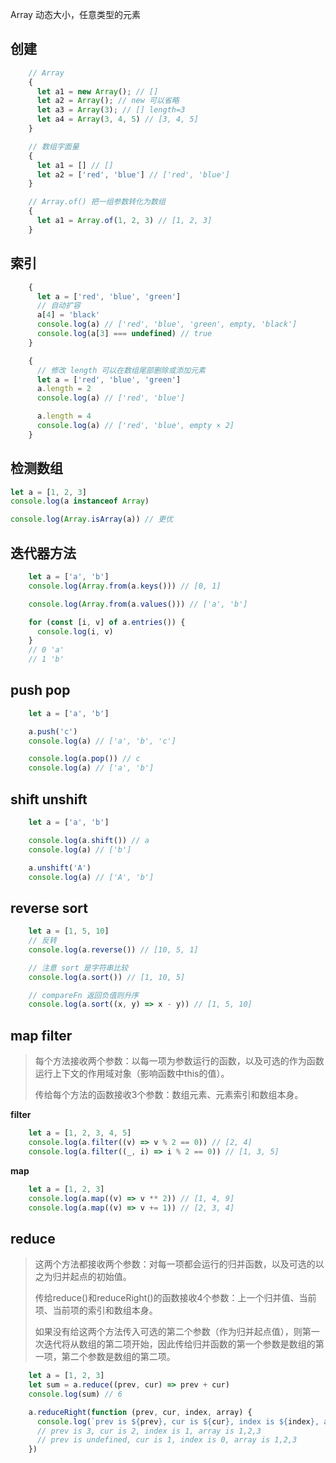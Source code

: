 Array 动态大小，任意类型的元素

## 创建

```javascript
	// Array
    {
      let a1 = new Array(); // []
      let a2 = Array(); // new 可以省略
      let a3 = Array(3); // [] length=3
      let a4 = Array(3, 4, 5) // [3, 4, 5]
    }

    // 数组字面量
    {
      let a1 = [] // []
      let a2 = ['red', 'blue'] // ['red', 'blue']
    }

	// Array.of() 把一组参数转化为数组
    {
      let a1 = Array.of(1, 2, 3) // [1, 2, 3]
    }
```

## 索引

```javascript
    {
      let a = ['red', 'blue', 'green']
      // 自动扩容
      a[4] = 'black'
      console.log(a) // ['red', 'blue', 'green', empty, 'black']
      console.log(a[3] === undefined) // true
    }

    {
      // 修改 length 可以在数组尾部删除或添加元素
      let a = ['red', 'blue', 'green']
      a.length = 2
      console.log(a) // ['red', 'blue']

      a.length = 4
      console.log(a) // ['red', 'blue', empty × 2]
    }
```

## 检测数组

```javascript
let a = [1, 2, 3]
console.log(a instanceof Array)

console.log(Array.isArray(a)) // 更优
```

## 迭代器方法

```javascript
    let a = ['a', 'b']
    console.log(Array.from(a.keys())) // [0, 1]

    console.log(Array.from(a.values())) // ['a', 'b']

    for (const [i, v] of a.entries()) {
      console.log(i, v)
    }
    // 0 'a'
    // 1 'b'
```

## push pop

```javascript
    let a = ['a', 'b']

    a.push('c')
    console.log(a) // ['a', 'b', 'c']

    console.log(a.pop()) // c
    console.log(a) // ['a', 'b']
```

## shift unshift

```javascript
    let a = ['a', 'b']

    console.log(a.shift()) // a
    console.log(a) // ['b']

    a.unshift('A')
    console.log(a) // ['A', 'b']
```

## reverse sort

```javascript
    let a = [1, 5, 10]
    // 反转
    console.log(a.reverse()) // [10, 5, 1]

    // 注意 sort 是字符串比较
    console.log(a.sort()) // [1, 10, 5]

    // compareFn 返回负值则升序
    console.log(a.sort((x, y) => x - y)) // [1, 5, 10]
```

## map filter

> 每个方法接收两个参数：以每一项为参数运行的函数，以及可选的作为函数运行上下文的作用域对象（影响函数中this的值）。
>
> 传给每个方法的函数接收3个参数：数组元素、元素索引和数组本身。

**filter**

```javascript
    let a = [1, 2, 3, 4, 5]
    console.log(a.filter((v) => v % 2 == 0)) // [2, 4]
    console.log(a.filter((_, i) => i % 2 == 0)) // [1, 3, 5]
```

**map**

```javascript
    let a = [1, 2, 3]
    console.log(a.map((v) => v ** 2)) // [1, 4, 9]
    console.log(a.map((v) => v += 1)) // [2, 3, 4]
```

## reduce

> 这两个方法都接收两个参数：对每一项都会运行的归并函数，以及可选的以之为归并起点的初始值。
>
> 传给reduce()和reduceRight()的函数接收4个参数：上一个归并值、当前项、当前项的索引和数组本身。
>
> 如果没有给这两个方法传入可选的第二个参数（作为归并起点值），则第一次迭代将从数组的第二项开始，因此传给归并函数的第一个参数是数组的第一项，第二个参数是数组的第二项。

```javascript
    let a = [1, 2, 3]
    let sum = a.reduce((prev, cur) => prev + cur)
    console.log(sum) // 6

    a.reduceRight(function (prev, cur, index, array) {
      console.log(`prev is ${prev}, cur is ${cur}, index is ${index}, array is ${array}`)
      // prev is 3, cur is 2, index is 1, array is 1,2,3
      // prev is undefined, cur is 1, index is 0, array is 1,2,3
    })
```
